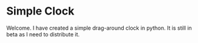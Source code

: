 # Simple Clock
Welcome. I have created a simple drag-around clock in python. It is still in beta as I need to distribute it.
